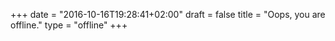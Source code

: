 +++
date = "2016-10-16T19:28:41+02:00"
draft = false
title = "Oops, you are offline."
type = "offline"
+++

